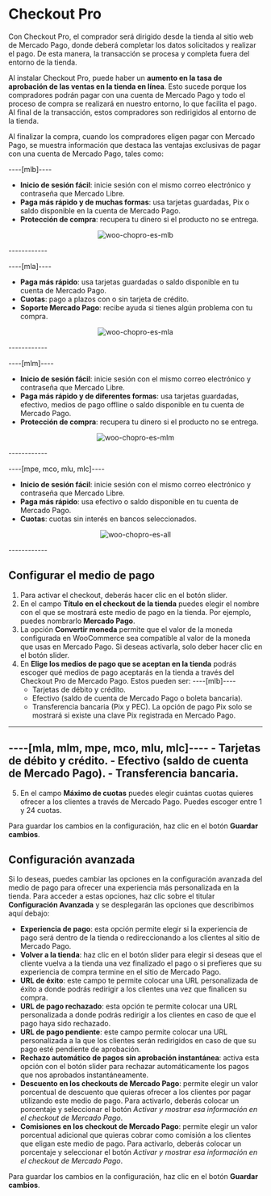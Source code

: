 # Checkout Pro

Con Checkout Pro, el comprador será dirigido desde la tienda al sitio web de Mercado Pago, donde deberá completar los datos solicitados y realizar el pago. De esta manera, la transacción se procesa y completa fuera del entorno de la tienda.   

Al instalar Checkout Pro, puede haber un **aumento en la tasa de aprobación de las ventas en la tienda en línea**. Esto sucede porque los compradores podrán pagar con una cuenta de Mercado Pago y todo el proceso de compra se realizará en nuestro entorno, lo que facilita el pago. Al final de la transacción, estos compradores son redirigidos al entorno de la tienda.

Al finalizar la compra, cuando los compradores eligen pagar con Mercado Pago, se muestra información que destaca las ventajas exclusivas de pagar con una cuenta de Mercado Pago, tales como:

----[mlb]----
* **Inicio de sesión fácil**: inicie sesión con el mismo correo electrónico y contraseña que Mercado Libre.
* **Paga más rápido y de muchas formas**: usa tarjetas guardadas, Pix o saldo disponible en la cuenta de Mercado Pago.
* **Protección de compra**: recupera tu dinero si el producto no se entrega.

<div align='center'>

![woo-chopro-es-mlb](/images/woocomerce/woo-chopro-es-mlb.png)

</div>
------------

----[mla]----
* **Paga más rápido**: usa tarjetas guardadas o saldo disponible en tu cuenta de Mercado Pago.
* **Cuotas**: pago a plazos con o sin tarjeta de crédito.
* **Soporte Mercado Pago**: recibe ayuda si tienes algún problema con tu compra.

<div align='center'>

![woo-chopro-es-mla](/images/woocomerce/woo-chopro-es-mla.png)

</div>
------------

----[mlm]----
* **Inicio de sesión fácil**: inicie sesión con el mismo correo electrónico y contraseña que Mercado Libre.
* **Paga más rápido y de diferentes formas**: usa tarjetas guardadas, efectivo, medios de pago offline o saldo disponible en tu cuenta de Mercado Pago.
* **Protección de compra**: recupera tu dinero si el producto no se entrega.

<div align='center'>

![woo-chopro-es-mlm](/images/woocomerce/woo-chopro-es-mlm.png)

</div>
------------

----[mpe, mco, mlu, mlc]----
* **Inicio de sesión fácil**: inicie sesión con el mismo correo electrónico y contraseña que Mercado Libre.
* **Paga más rápido**: usa efectivo o saldo disponible en tu cuenta de Mercado Pago.
* **Cuotas**: cuotas sin interés en bancos seleccionados.

<div align='center'>

![woo-chopro-es-all](/images/woocomerce/woo-chopro-es-all.png)

</div>
------------

## Configurar el medio de pago

1. Para activar el checkout, deberás hacer clic en el botón slider.
2. En el campo **Título en el checkout de la tienda** puedes elegir el nombre con el que se mostrará este medio de pago en la tienda. Por ejemplo, puedes nombrarlo **Mercado Pago**.
3. La opción **Convertir moneda** permite que el valor de la moneda configurada en WooCommerce sea compatible al valor de la moneda que usas en Mercado Pago. Si deseas activarla, solo deber hacer clic en el botón slider. 
4. En **Elige los medios de pago que se aceptan en la tienda** podrás escoger qué medios de pago aceptarás en la tienda a través del Checkout Pro de Mercado Pago. Estos pueden ser:
----[mlb]----
    - Tarjetas de débito y crédito.
    - Efectivo (saldo de cuenta de Mercado Pago o boleta bancaria).
    - Transferencia bancaria (Pix y PEC). La opción de pago Pix solo se mostrará si existe una clave Pix registrada en Mercado Pago.
------------
----[mla, mlm, mpe, mco, mlu, mlc]----
    - Tarjetas de débito y crédito.
    - Efectivo (saldo de cuenta de Mercado Pago).
    - Transferencia bancaria.
------------
5. En el campo **Máximo de cuotas** puedes elegir cuántas cuotas quieres ofrecer a los clientes a través de Mercado Pago. Puedes escoger entre 1 y 24 cuotas. 

Para guardar los cambios en la configuración, haz clic en el botón **Guardar cambios**.

## Configuración avanzada

Si lo deseas, puedes cambiar las opciones en la configuración avanzada del medio de pago para ofrecer una experiencia más personalizada en la tienda. Para acceder a estas opciones, haz clic sobre el titular **Configuración Avanzada** y se desplegarán las opciones que describimos aquí debajo: 

- **Experiencia de pago**: esta opción permite elegir si la experiencia de pago será dentro de la tienda o redireccionando a los clientes al sitio de Mercado Pago.
- **Volver a la tienda**: haz clic en el botón slider para elegir si deseas que el cliente vuelva a la tienda una vez finalizado el pago o si prefieres que su experiencia de compra termine en el sitio de Mercado Pago.
- **URL de éxito**: este campo te permite colocar una URL personalizada de éxito a donde podrás redirigir a los clientes una vez que finalicen su compra. 
- **URL de pago rechazado**: esta opción te permite colocar una URL personalizada a donde podrás redirigir a los clientes en caso de que el pago haya sido rechazado. 
- **URL de pago pendiente**: este campo permite colocar una URL personalizada a la que los clientes serán redirigidos en caso de que su pago esté pendiente de aprobación.
- **Rechazo automático de pagos sin aprobación instantánea**: activa esta opción con el botón slider para rechazar automáticamente los pagos que nos aprobados instantáneamente. 
- **Descuento en los checkouts de Mercado Pago**: permite elegir un valor porcentual de descuento que quieras ofrecer a los clientes por pagar utilizando este medio de pago. Para activarlo, deberás colocar un porcentaje y seleccionar el botón _Activar y mostrar esa información en el checkout de Mercado Pago_.
- **Comisiones en los checkout de Mercado Pago**: permite elegir un valor porcentual adicional que quieras cobrar como comisión a los clientes que eligan este medio de pago. Para activarlo, deberás colocar un porcentaje y seleccionar el botón _Activar y mostrar esa información en el checkout de Mercado Pago_.

Para guardar los cambios en la configuración, haz clic en el botón **Guardar cambios**.

